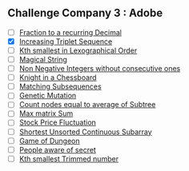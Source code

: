 ## Challenge Company 3 : Adobe
- [ ] [Fraction to a recurring Decimal](https://leetcode.com/problems/fraction-to-recurring-decimal/)
- [x] [Increasing Triplet Sequence](https://leetcode.com/problems/increasing-triplet-subsequence/)
- [ ] [Kth smallest in Lexographical Order](https://leetcode.com/problems/k-th-smallest-in-lexicographical-order/)
- [ ] [Magical String](https://leetcode.com/problems/magical-string/)
- [ ] [Non Negative Integers without consecutive ones](https://leetcode.com/problems/non-negative-integers-without-consecutive-ones/)
- [ ] [Knight in a Chessboard](https://leetcode.com/problems/knight-probability-in-chessboard/)
- [ ] [Matching Subsequences](https://leetcode.com/problems/number-of-matching-subsequences/)
- [ ] [Genetic Mutation](https://leetcode.com/problems/minimum-genetic-mutation/)
- [ ] [Count nodes equal to average of Subtree](https://leetcode.com/problems/count-nodes-equal-to-average-of-subtree/)
- [ ] [Max matrix Sum](https://leetcode.com/problems/maximum-matrix-sum/)
- [ ] [Stock Price Fluctuation](https://leetcode.com/problems/stock-price-fluctuation/)
- [ ] [Shortest Unsorted Continuous Subarray](https://leetcode.com/problems/shortest-unsorted-continuous-subarray/)
- [ ] [Game of Dungeon](https://leetcode.com/problems/dungeon-game/)
- [ ] [People aware of secret](https://leetcode.com/problems/number-of-people-aware-of-a-secret/)
- [ ] [Kth smallest Trimmed number](https://leetcode.com/problems/query-kth-smallest-trimmed-number/)

